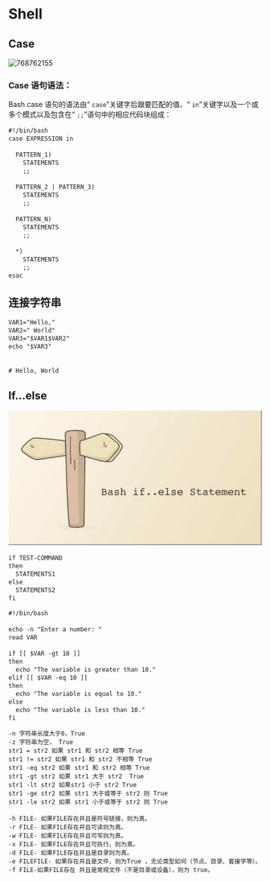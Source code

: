 

# Shell

## Case

![768762155](\.assets/768762155.png)

### Case 语句语法：

Bash case 语句的语法由“ `case`”关键字后跟要匹配的值、“ `in`”关键字以及一个或多个模式以及包含在“ `;;`”语句中的相应代码块组成：

```shell
#!/bin/bash
case EXPRESSION in

  PATTERN_1)
    STATEMENTS
    ;;

  PATTERN_2 | PATTERN_3)
    STATEMENTS
    ;;

  PATTERN_N)
    STATEMENTS
    ;;

  *)
    STATEMENTS
    ;;
esac

```



## 连接字符串

```shell
VAR1="Hello,"
VAR2=" World"
VAR3="$VAR1$VAR2"
echo "$VAR3"


# Hello, World
```

## If...else

![WeChat719c50663fca735bcb7daf7dcb1ccc45](.assets/WeChat719c50663fca735bcb7daf7dcb1ccc45.jpg)

```shell
if TEST-COMMAND
then
  STATEMENTS1
else
  STATEMENTS2
fi
```





```shell
#!/bin/bash

echo -n "Enter a number: "
read VAR

if [[ $VAR -gt 10 ]]
then
  echo "The variable is greater than 10."
elif [[ $VAR -eq 10 ]]
then
  echo "The variable is equal to 10."
else
  echo "The variable is less than 10."
fi
```

```
-n 字符串长度大于0，True
-z 字符串为空， True
str1 = str2 如果 str1 和 str2 相等 True
str1 != str2 如果 str1 和 str2 不相等 True
str1 -eq str2 如果 str1 和 str2 相等 True
str1 -gt str2 如果 str1 大于 str2  True
str1 -lt str2 如果str1 小于 str2 True
str1 -ge str2 如果 str1 大于或等于 str2 则 True
str1 -le str2 如果 str1 小于或等于 str2 则 True

-h FILE- 如果FILE存在并且是符号链接，则为真。
-r FILE- 如果FILE存在并且可读则为真。
-w FILE- 如果FILE存在并且可写则为真。
-x FILE- 如果FILE存在并且可执行，则为真。
-d FILE- 如果FILE存在并且是目录则为真。
-e FILEFILE- 如果存在并且是文件，则为True ，无论类型如何（节点、目录、套接字等）。
-f FILE-如果FILE存在 并且是常规文件（不是目录或设备），则为 true。
```

